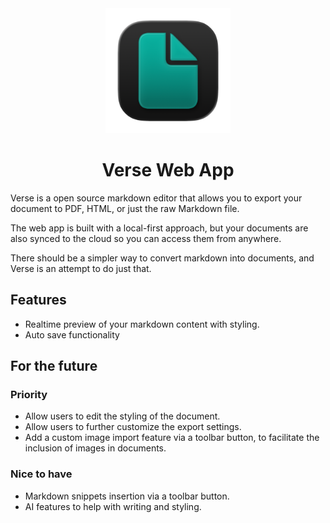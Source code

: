 <div align="center">
  <img src="public/logo.png" alt="Verse Editor Logo" width="200">
</div>

<div align="center">
  <h1>Verse Web App</h1>
</div>

Verse is a open source markdown editor that allows you to export your document to PDF, HTML, or just the raw Markdown file.

The web app is built with a local-first approach, but your documents are also synced to the cloud so you can access them from anywhere.

There should be a simpler way to convert markdown into documents, and Verse is an attempt to do just that.

## Features

- Realtime preview of your markdown content with styling.
- Auto save functionality

## For the future

### Priority

- Allow users to edit the styling of the document.
- Allow users to further customize the export settings.
- Add a custom image import feature via a toolbar button, to facilitate the inclusion of images in documents.

### Nice to have

- Markdown snippets insertion via a toolbar button.
- AI features to help with writing and styling.
